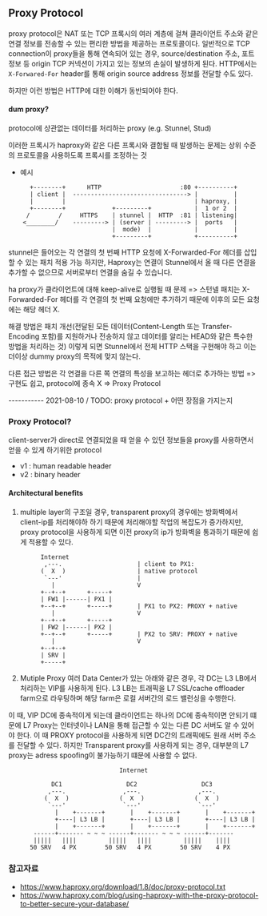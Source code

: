 ## Proxy Protocol
proxy protocol은 NAT 또는 TCP 프록시의 여러 계층에 걸쳐 클라이언트 주소와 같은 연결 정보를 전송할 수 있는 편리한 방법을 제공하는 프로토콜이다.
일반적으로 TCP connection이 proxy들을 통해 연속되어 있는 경우, source/destination 주소, 포트 정보 등 origin TCP 커넥션이 가지고 있는 정보의 손실이 발생하게 된다.
HTTP에서는 `X-Forwared-For` header를 통해 origin source address 정보를 전달할 수도 있다. 

하지만 이런 방법은 HTTP에 대한 이해가 동반되어야 한다.

#### dum proxy?

protocol에 상관없는 데이터를 처리하는 proxy (e.g. Stunnel, Stud)

이러한 프록시가 haproxy와 같은 다른 프록시와 결합될 때 발생하는 문제는 상위 수준의 프로토콜을 사용하도록 프록시를 조정하는 것 

- 예시 
```
      +--------+      HTTP                      :80 +----------+
      | client |  --------------------------------> |          |
      |        |                                    | haproxy, |
      +--------+             +---------+            |  1 or 2  |
     /        /     HTTPS    | stunnel |  HTTP  :81 | listening|
    <________/    ---------> | (server | ---------> |  ports   |
                             |  mode)  |            |          |
                             +---------+            +----------+

```
stunnel은 들어오는 각 연결의 첫 번째 HTTP 요청에 X-Forwarded-For 헤더를 삽입할 수 있는 패치 적용 가능
하지만, Haproxy는 연결이 Stunnel에서 올 때 다른 연결을 추가할 수 없으므로 서버로부터 연결을 숨길 수 있습니다.

ha proxy가 클라이언트에 대해 keep-alive로 실행될 때 문제
=> 스턴넬 패치는 X-Forwarded-For 헤더를 각 연결의 첫 번째 요청에만 추가하기 때문에 이후의 모든 요청에는 해당 헤더 X. 

해결 방법은 패치 개선(전달된 모든 데이터(Content-Length 또는 Transfer-Encoding 포함)를 지원하거나 전송하지 않고 데이터를 알리는 HEAD와 같은 특수한 방법을 처리하는 것)
이렇게 되면 Stunnel에서 전체 HTTP 스택을 구현해야 하고 이는 더이상 dummy proxy의 목적에 맞지 않는다.

다른 접근 방법은 각 연결을 다른 쪽 연결의 특성을 보고하는 헤더로 추가하는 방법
=> 구현도 쉽고, protocol에 종속 X => Proxy Protocol


----------- 2021-08-10 / TODO: proxy protocol + 어떤 장점을 가지는지 
### Proxy Protocol?
client-server가 direct로 연결되었을 때 얻을 수 있던 정보들을 proxy를 사용하면서 얻을 수 있게 하기위한 protocol
- v1 : human readable header
- v2 : binary header

#### Architectural benefits
1. multiple layer의 구조일 경우, transparent proxy의 경우에는 방화벽에서 client-ip를 처리해야하 하기 때문에 처리해야할 작업의 복잡도가 증가하지만, proxy protocol을 사용하게 되면 이전 proxy의 ip가 방화벽을 통과하기 때문에 쉽게 적용할 수 있다.
```
         Internet
          ,---.                     | client to PX1:
         (  X  )                    | native protocol
          `---'                     |
            |                       V
         +--+--+      +-----+
         | FW1 |------| PX1 |
         +--+--+      +-----+       | PX1 to PX2: PROXY + native
            |                       V
         +--+--+      +-----+
         | FW2 |------| PX2 |
         +--+--+      +-----+       | PX2 to SRV: PROXY + native
            |                       V
         +--+--+
         | SRV |
         +-----+
```

2. Mutiple Proxy
여러 Data Center가 있는 아래와 같은 경우, 각 DC는 L3 LB에서 처리하는 VIP를 사용하게 된다. L3 LB는 트래픽을 L7 SSL/cache offloader farm으로 라우팅하며 해당 farm은 로컬 서버간의 로드 밸런싱을 수행한다.

이 때, VIP DC에 종속적이게 되는데 클라이언트는 하나의 DC에 종속적이면 안되기 떄문에 L7 Proxy는 인터넷이나 LAN을 통해 접근할 수 있는 다른 DC 서버도 알 수 있어야 한다.
이 때 PROXY protocol을 사용하게 되면 DC간의 트래픽에도 원래 서버 주소를 전달할 수 있다. 하지만 Transparent proxy를 사용하게 되는 경우, 대부분의 L7 proxy는 adress spoofing이 불가능하기 떄문에 사용할 수 없다.
```
                               Internet

            DC1                  DC2                  DC3
           ,---.                ,---.                ,---.
          (  X  )              (  X  )              (  X  )
           `---'                `---'                `---'
             |    +-------+       |    +-------+       |    +-------+
             +----| L3 LB |       +----| L3 LB |       +----| L3 LB |
             |    +-------+       |    +-------+       |    +-------+
       ------+------- ~ ~ ~ ------+------- ~ ~ ~ ------+-------
       |||||   ||||         |||||   ||||         |||||    ||||
      50 SRV   4 PX        50 SRV   4 PX        50 SRV    4 PX
```

### 참고자료
- https://www.haproxy.org/download/1.8/doc/proxy-protocol.txt
- https://www.haproxy.com/blog/using-haproxy-with-the-proxy-protocol-to-better-secure-your-database/
